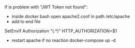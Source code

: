 If is problem with "JWT Token not found":

- inside docker bash open apache2.conf in path /etc/apache
- add to end file 

SetEnvIf Authorization "(.*)" HTTP_AUTHORIZATION=$1

- restart apache if no reaction docker-compose up -d
